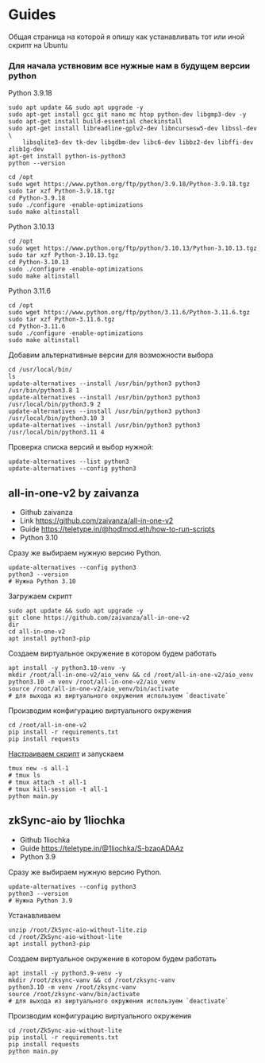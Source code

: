 # Guides
Общая страница на которой я опишу как устанавливать тот или иной скрипт на Ubuntu

### Для начала уствновим все нужные нам в будущем версии python
Python 3.9.18
```
sudo apt update && sudo apt upgrade -y
sudo apt-get install gcc git nano mc htop python-dev libgmp3-dev -y
sudo apt-get install build-essential checkinstall
sudo apt-get install libreadline-gplv2-dev libncursesw5-dev libssl-dev \
    libsqlite3-dev tk-dev libgdbm-dev libc6-dev libbz2-dev libffi-dev zlib1g-dev
apt-get install python-is-python3
python --version

cd /opt
sudo wget https://www.python.org/ftp/python/3.9.18/Python-3.9.18.tgz
sudo tar xzf Python-3.9.18.tgz
cd Python-3.9.18
sudo ./configure -enable-optimizations
sudo make altinstall
```
Python 3.10.13
```
cd /opt
sudo wget https://www.python.org/ftp/python/3.10.13/Python-3.10.13.tgz
sudo tar xzf Python-3.10.13.tgz
cd Python-3.10.13
sudo ./configure -enable-optimizations
sudo make altinstall
```
Python 3.11.6
```
cd /opt
sudo wget https://www.python.org/ftp/python/3.11.6/Python-3.11.6.tgz
sudo tar xzf Python-3.11.6.tgz
cd Python-3.11.6
sudo ./configure -enable-optimizations
sudo make altinstall
```

Добавим альтернативные версии для возможности выбора
```
cd /usr/local/bin/
ls
update-alternatives --install /usr/bin/python3 python3 /usr/bin/python3.8 1
update-alternatives --install /usr/bin/python3 python3 /usr/local/bin/python3.9 2
update-alternatives --install /usr/bin/python3 python3 /usr/local/bin/python3.10 3
update-alternatives --install /usr/bin/python3 python3 /usr/local/bin/python3.11 4
```
Проверка списка версий и выбор нужной:
```
update-alternatives --list python3
update-alternatives --config python3
```

## all-in-one-v2 by zaivanza
- Github zaivanza 
- Link https://github.com/zaivanza/all-in-one-v2
- Guide https://teletype.in/@hodlmod.eth/how-to-run-scripts
- Python 3.10

Сразу же выбираем нужную версию Python.
```
update-alternatives --config python3
python3 --version
# Нужна Python 3.10
```
Загружаем скрипт
```
sudo apt update && sudo apt upgrade -y
git clone https://github.com/zaivanza/all-in-one-v2
dir
cd all-in-one-v2
apt install python3-pip
```
Создаем виртуальное окружение в котором будем работать
```
apt install -y python3.10-venv -y
mkdir /root/all-in-one-v2/aio_venv && cd /root/all-in-one-v2/aio_venv
python3.10 -m venv /root/all-in-one-v2/aio_venv
source /root/all-in-one-v2/aio_venv/bin/activate
# для выхода из виртуального окружения используем `deactivate`
```
Производим конфигурацию виртуального окружения
```
cd /root/all-in-one-v2
pip install -r requirements.txt
pip install requests
```
[Настраиваем скрипт](https://github.com/zaivanza/all-in-one-v2) и запускаем
```
tmux new -s all-1
# tmux ls
# tmux attach -t all-1
# tmux kill-session -t all-1
python main.py
```

## zkSync-aio by 1liochka
- Github 1liochka 
- Guide https://teletype.in/@1liochka/S-bzaoADAAz
- Python 3.9

Сразу же выбираем нужную версию Python.
```
update-alternatives --config python3
python3 --version
# Нужна Python 3.9
```
Устанавливаем
```
unzip /root/ZkSync-aio-without-lite.zip
cd /root/ZkSync-aio-without-lite
apt install python3-pip
```
Создаем виртуальное окружение в котором будем работать
```
apt install -y python3.9-venv -y
mkdir /root/zksync-vanv && cd /root/zksync-vanv
python3.10 -m venv /root/zksync-vanv
source /root/zksync-vanv/bin/activate
# для выхода из виртуального окружения используем `deactivate`
```
Производим конфигурацию виртуального окружения
```
cd /root/ZkSync-aio-without-lite
pip install -r requirements.txt
pip install requests
python main.py
```
